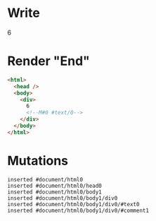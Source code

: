 # Write
  <div>6<!M#0 #text/0></div>


# Render "End"
```html
<html>
  <head />
  <body>
    <div>
      6
      <!--M#0 #text/0-->
    </div>
  </body>
</html>
```

# Mutations
```
inserted #document/html0
inserted #document/html0/head0
inserted #document/html0/body1
inserted #document/html0/body1/div0
inserted #document/html0/body1/div0/#text0
inserted #document/html0/body1/div0/#comment1
```
